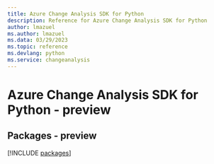 ```yaml
---
title: Azure Change Analysis SDK for Python
description: Reference for Azure Change Analysis SDK for Python
author: lmazuel
ms.author: lmazuel
ms.data: 03/29/2023
ms.topic: reference
ms.devlang: python
ms.service: changeanalysis
---
```

# Azure Change Analysis SDK for Python - preview
## Packages - preview
[!INCLUDE [packages](change-analysis-index.md)]